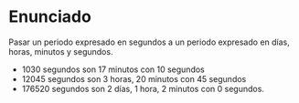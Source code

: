 # Enunciado

Pasar un periodo expresado en segundos a un periodo expresado en días, horas, minutos y segundos.
- 1030 segundos son 17 minutos con 10 segundos
- 12045 segundos son 3 horas, 20 minutos con 45 segundos
- 176520 segundos son 2 días, 1 hora, 2 minutos con 0 segundos.